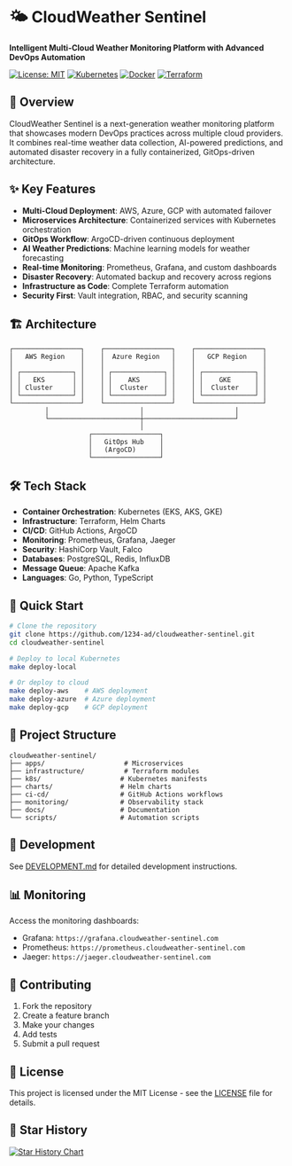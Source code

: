 # 🌤️ CloudWeather Sentinel

**Intelligent Multi-Cloud Weather Monitoring Platform with Advanced DevOps Automation**

[![License: MIT](https://img.shields.io/badge/License-MIT-yellow.svg)](https://opensource.org/licenses/MIT)
[![Kubernetes](https://img.shields.io/badge/Kubernetes-326CE5?logo=kubernetes&logoColor=white)](https://kubernetes.io/)
[![Docker](https://img.shields.io/badge/Docker-2496ED?logo=docker&logoColor=white)](https://docker.com/)
[![Terraform](https://img.shields.io/badge/Terraform-623CE4?logo=terraform&logoColor=white)](https://terraform.io/)

## 🚀 Overview

CloudWeather Sentinel is a next-generation weather monitoring platform that showcases modern DevOps practices across multiple cloud providers. It combines real-time weather data collection, AI-powered predictions, and automated disaster recovery in a fully containerized, GitOps-driven architecture.

## ✨ Key Features

- **Multi-Cloud Deployment**: AWS, Azure, GCP with automated failover
- **Microservices Architecture**: Containerized services with Kubernetes orchestration
- **GitOps Workflow**: ArgoCD-driven continuous deployment
- **AI Weather Predictions**: Machine learning models for weather forecasting
- **Real-time Monitoring**: Prometheus, Grafana, and custom dashboards
- **Disaster Recovery**: Automated backup and recovery across regions
- **Infrastructure as Code**: Complete Terraform automation
- **Security First**: Vault integration, RBAC, and security scanning

## 🏗️ Architecture

```
┌─────────────────┐    ┌─────────────────┐    ┌─────────────────┐
│   AWS Region    │    │  Azure Region   │    │   GCP Region    │
│                 │    │                 │    │                 │
│ ┌─────────────┐ │    │ ┌─────────────┐ │    │ ┌─────────────┐ │
│ │   EKS       │ │    │ │    AKS      │ │    │ │    GKE      │ │
│ │ Cluster     │ │    │ │  Cluster    │ │    │ │  Cluster    │ │
│ └─────────────┘ │    │ └─────────────┘ │    │ └─────────────┘ │
└─────────────────┘    └─────────────────┘    └─────────────────┘
         │                       │                       │
         └───────────────────────┼───────────────────────┘
                                 │
                    ┌─────────────────┐
                    │   GitOps Hub    │
                    │   (ArgoCD)      │
                    └─────────────────┘
```

## 🛠️ Tech Stack

- **Container Orchestration**: Kubernetes (EKS, AKS, GKE)
- **Infrastructure**: Terraform, Helm Charts
- **CI/CD**: GitHub Actions, ArgoCD
- **Monitoring**: Prometheus, Grafana, Jaeger
- **Security**: HashiCorp Vault, Falco
- **Databases**: PostgreSQL, Redis, InfluxDB
- **Message Queue**: Apache Kafka
- **Languages**: Go, Python, TypeScript

## 🚀 Quick Start

```bash
# Clone the repository
git clone https://github.com/1234-ad/cloudweather-sentinel.git
cd cloudweather-sentinel

# Deploy to local Kubernetes
make deploy-local

# Or deploy to cloud
make deploy-aws    # AWS deployment
make deploy-azure  # Azure deployment
make deploy-gcp    # GCP deployment
```

## 📁 Project Structure

```
cloudweather-sentinel/
├── apps/                    # Microservices
├── infrastructure/          # Terraform modules
├── k8s/                    # Kubernetes manifests
├── charts/                 # Helm charts
├── ci-cd/                  # GitHub Actions workflows
├── monitoring/             # Observability stack
├── docs/                   # Documentation
└── scripts/                # Automation scripts
```

## 🔧 Development

See [DEVELOPMENT.md](./docs/DEVELOPMENT.md) for detailed development instructions.

## 📊 Monitoring

Access the monitoring dashboards:
- Grafana: `https://grafana.cloudweather-sentinel.com`
- Prometheus: `https://prometheus.cloudweather-sentinel.com`
- Jaeger: `https://jaeger.cloudweather-sentinel.com`

## 🤝 Contributing

1. Fork the repository
2. Create a feature branch
3. Make your changes
4. Add tests
5. Submit a pull request

## 📄 License

This project is licensed under the MIT License - see the [LICENSE](LICENSE) file for details.

## 🌟 Star History

[![Star History Chart](https://api.star-history.com/svg?repos=1234-ad/cloudweather-sentinel&type=Date)](https://star-history.com/#1234-ad/cloudweather-sentinel&Date)